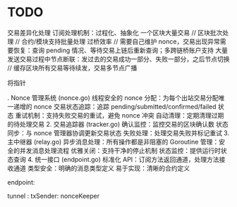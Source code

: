 # TODO

交易差异化处理
订阅处理机制：过程化、抽象化
一个区块大量交易 // 区块批次处理 // 合约/模块支持批量处理
过桥效率 // 需要自己维护 nonce，交易出现异常需要恢复：查询 pending 情况、等待交易上链后重新查询；多跨链桥账户支持
大量发送交易过程中节点断联：发过去的交易成功一部分、失败一部分，之后节点切换 // 缓存区块所有交易等待续发，交易多节点广播

将指针

. Nonce 管理系统 (nonce.go)
线程安全的 nonce 分配：为每个出站交易分配唯一递增的 nonce
交易状态追踪：追踪 pending/submitted/confirmed/failed 状态
重试机制：支持失败交易的重试，避免 nonce 冲突
自动清理：定期清理过期的待处理交易
2. 交易追踪器 (tracker.go)
确认监控：监控交易的区块确认数
状态同步：与 nonce 管理器协调更新交易状态
失败处理：处理交易失败并标记重试
3. 主中继器 (relay.go)
异步消息处理：所有操作都是非阻塞的
Goroutine 管理：安全的并发消息处理流程
优雅关闭：支持干净的停止机制
状态监控：提供运行时状态查询
4. 统一接口 (endpoint.go)
标准化 API：订阅方法返回通道，处理方法接收通道
类型安全：明确的消息类型定义
易于实现：清晰的合约定义



endpoint:

tunnel :  txSender: nonceKeeper